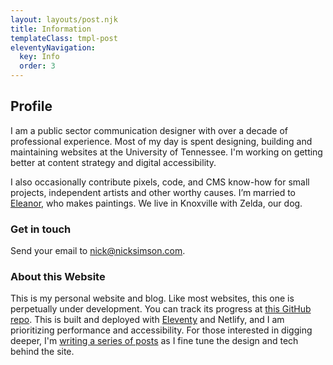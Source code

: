 ```yaml
---
layout: layouts/post.njk
title: Information
templateClass: tmpl-post
eleventyNavigation:
  key: Info
  order: 3
---
```


## Profile

I am a public sector communication designer with over a decade of professional experience. Most of my day is spent designing, building and maintaining websites at the University of Tennessee. I'm working on getting better at content strategy and digital accessibility.

I also occasionally contribute pixels, code, and CMS know-how for small projects, independent artists and other worthy causes. I’m married to [Eleanor](https://eleanoraldrich.com), who makes paintings. We live in Knoxville with Zelda, our dog.

### Get in touch
Send your email to [nick@nicksimson.com](mailto:nick@nicksimson.com).  

### About this Website
This is my personal website and blog. Like most websites, this one is perpetually under development. You can track its progress at [this GitHub repo](https://github.com/nsmsn/nicksimsondotcom). This is built and deployed with [Eleventy](https://11ty.dev/) and Netlify, and I am prioritizing performance and accessibility. For those interested in digging deeper, I'm [writing a series of posts](/tags/redesign/) as I fine tune the design and tech behind the site.